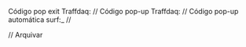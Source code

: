 Código pop exit Traffdaq: <script type="text/javascript" src="//traffdaq.com/delivery/et/95335?category=webcam"></script>
//
Código pop-up Traffdaq: <script type="text/javascript" src="//traffdaq.com/delivery/pu/95335?category=webcam"></script>
//
Código pop-up automática surf:_
//
<script language="JavaScript">
  function popupWin() {
  text +=  "<html>\n<head>\n<title>Win</title>\n<body>\n";
  text += "<center>
\n<br>";
  text += "<img src='https://needgol.github.io/gifs-de-raio_needgol.gif'>";
  text += "</center>
\n</body>\n</html>\n";
  setTimeout('windowProp(text)', 3000);  // time up
  }
  function windowProp(text) {
  newWindow = window.open('https://bit.ly/3ys3VzH','newWin','width=600,height=600');
  newWindow.document.write(text);
  setTimeout('closeWin(newWindow)', 30000); // time up to exit
  }
  function closeWin(newWindow) {
  newWindow.close();
  }
  
  window.onload = popupWin();
  
  </script>

  // Arquivar
